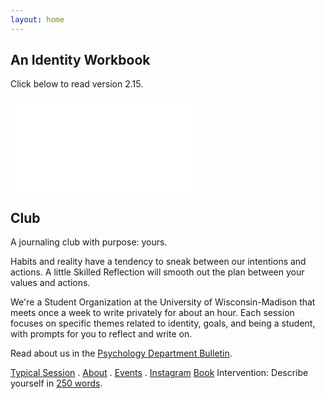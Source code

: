 ```yaml
---
layout: home
---
```




## An Identity Workbook
Click below to read version 2.15.

![[](figs/title.png)](_book/index.html)

## Club
A journaling club with purpose: yours.

Habits and reality have a tendency to sneak between our intentions and actions.
A little Skilled Reflection will smooth out the plan between your values and actions. 

We're a Student Organization 
at the University of Wisconsin-Madison 
that meets once a week to write privately for about an hour.
Each session focuses on specific themes related to identity, goals, and being a student, with prompts for you to reflect and write on.

Read about us in the [Psychology Department Bulletin](https://psych.wisc.edu/news/when-personal-experience-meets-psychology-michael-koranda/).

  

[Typical Session](_posts/every_session) . [About](about.md) . [Events](club_meetings.md) . [Instagram](https://www.instagram.com/skilledreflection/)
[Book](_book/index.html)
Intervention: Describe yourself in [250 words](self250.md).  
